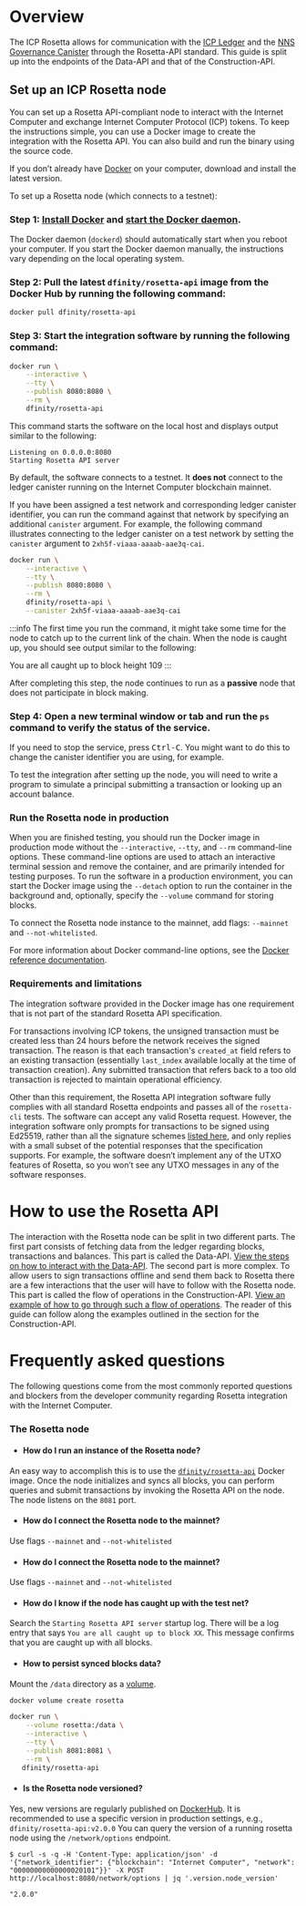 # Overview
The ICP Rosetta allows for communication with the [ICP Ledger](https://dashboard.internetcomputer.org/canister/ryjl3-tyaaa-aaaaa-aaaba-cai) and the [NNS Governance Canister](https://dashboard.internetcomputer.org/canister/rrkah-fqaaa-aaaaa-aaaaq-cai) through the Rosetta-API standard. 
This guide is split up into the endpoints of the Data-API and that of the Construction-API. 

## Set up an ICP Rosetta node

You can set up a Rosetta API-compliant node to interact with the Internet Computer and exchange Internet Computer Protocol (ICP) tokens.
To keep the instructions simple, you can use a Docker image to create the integration with the Rosetta API.
You can also build and run the binary using the source code.

If you don’t already have [Docker](https://docs.docker.com/get-docker/) on your computer, download and install the latest version.

To set up a Rosetta node (which connects to a testnet):

### Step 1:  [Install Docker](https://docs.docker.com/get-docker/) and [start the Docker daemon](https://docs.docker.com/config/daemon/).

The Docker daemon (`dockerd`) should automatically start when you reboot your computer. If you start the Docker daemon manually, the instructions vary depending on the local operating system.

### Step 2:  Pull the latest `dfinity/rosetta-api` image from the Docker Hub by running the following command:

``` bash
docker pull dfinity/rosetta-api
```

### Step 3:  Start the integration software by running the following command:

``` bash
docker run \
    --interactive \
    --tty \
    --publish 8080:8080 \
    --rm \
    dfinity/rosetta-api
```

This command starts the software on the local host and displays output similar to the following:

    Listening on 0.0.0.0:8080
    Starting Rosetta API server

By default, the software connects to a testnet.
It **does not** connect to the ledger canister running on the Internet Computer blockchain mainnet.

If you have been assigned a test network and corresponding ledger canister identifier, you can run the command against that network by specifying an additional `canister` argument.
For example, the following command illustrates connecting to the ledger canister on a test network by setting the `canister` argument to `2xh5f-viaaa-aaaab-aae3q-cai`.

``` bash
docker run \
    --interactive \
    --tty \
    --publish 8080:8080 \
    --rm \
    dfinity/rosetta-api \
    --canister 2xh5f-viaaa-aaaab-aae3q-cai
```

:::info
The first time you run the command, it might take some time for the node to catch up to the current link of the chain.
When the node is caught up, you should see output similar to the following:

You are all caught up to block height 109
:::

After completing this step, the node continues to run as a **passive** node that does not participate in block making.

### Step 4:  Open a new terminal window or tab and run the `ps` command to verify the status of the service.

If you need to stop the service, press <kbd>Ctrl-C</kbd>. You might want to do this to change the canister identifier you are using, for example.

To test the integration after setting up the node, you will need to write a program to simulate a principal submitting a transaction or looking up an account balance.

### Run the Rosetta node in production

When you are finished testing, you should run the Docker image in production mode without the `--interactive`, `--tty`, and `--rm` command-line options.
These command-line options are used to attach an interactive terminal session and remove the container, and are primarily intended for testing purposes.
To run the software in a production environment, you can start the Docker image using the `--detach` option to run the container in the background and, optionally, specify the `--volume` command for storing blocks.

To connect the Rosetta node instance to the mainnet, add flags: `--mainnet` and `--not-whitelisted`.

For more information about Docker command-line options, see the [Docker reference documentation](https://docs.docker.com/engine/reference/commandline/run/).

### Requirements and limitations

The integration software provided in the Docker image has one requirement that is not part of the standard Rosetta API specification.

For transactions involving ICP tokens, the unsigned transaction must be created less than 24 hours before the network receives the signed transaction.
The reason is that each transaction's `created_at` field refers to an existing transaction (essentially `last_index` available locally at the time of transaction creation).
Any submitted transaction that refers back to a too old transaction is rejected to maintain operational efficiency.

Other than this requirement, the Rosetta API integration software fully complies with all standard Rosetta endpoints and passes all of the `rosetta-cli` tests.
The software can accept any valid Rosetta request.
However, the integration software only prompts for transactions to be signed using Ed25519, rather than all the signature schemes [listed here](https://www.rosetta-api.org/docs/models/SignatureType.html#values), and only replies with a small subset of the potential responses that the specification supports.
For example, the software doesn’t implement any of the UTXO features of Rosetta, so you won’t see any UTXO messages in any of the software responses.


# How to use the Rosetta API
The interaction with the Rosetta node can be split in two different parts. The first part consists of fetching data from the ledger regarding blocks, transactions and balances. This part is called the Data-API. [View the steps on how to interact with the Data-API](/docs/developer-docs/defi/rosetta/icp_rosetta/data_api/index.md). 
The second part is more complex. To allow users to sign transactions offline and send them back to Rosetta there are a few interactions that the user will have to follow with the Rosetta node. This part is called the flow of operations in the Construction-API. [View an example of how to go through such a flow of operations](/docs/developer-docs/defi/rosetta/icp_rosetta/construction_api/index.md). The reader of this guide can follow along the examples outlined in the section for the Construction-API. 

# Frequently asked questions

The following questions come from the most commonly reported questions and blockers from the developer community regarding Rosetta integration with the Internet Computer.

### The Rosetta node

- #### How do I run an instance of the Rosetta node?
An easy way to accomplish this is to use the [`dfinity/rosetta-api`](https://hub.docker.com/r/dfinity/rosetta-api/tags?page=1&ordering=last_updated) Docker image.
Once the node initializes and syncs all blocks, you can perform queries and submit transactions by invoking the Rosetta API on the node.
The node listens on the `8081` port.

- #### How do I connect the Rosetta node to the mainnet?
Use flags `--mainnet` and `--not-whitelisted`

- #### How do I connect the Rosetta node to the mainnet?
Use flags `--mainnet` and `--not-whitelisted`

- #### How do I know if the node has caught up with the test net?
Search the `Starting Rosetta API server` startup log. There will be a log entry that says `You are all caught up to block XX`.
This message confirms that you are caught up with all blocks.

- #### How to persist synced blocks data?
Mount the `/data` directory as a [volume](https://docs.docker.com/storage/volumes/).

```bash
docker volume create rosetta
```
```bash
docker run \
    --volume rosetta:/data \
    --interactive \
    --tty \
    --publish 8081:8081 \
    --rm \
   dfinity/rosetta-api
```

- #### Is the Rosetta node versioned?
Yes, new versions are regularly published on [DockerHub](https://hub.docker.com/r/dfinity/rosetta-api/tags).
It is recommended to use a specific version in production settings, e.g., `dfinity/rosetta-api:v2.0.0`
You can query the version of a running rosetta node using the `/network/options` endpoint.

```console
$ curl -s -q -H 'Content-Type: application/json' -d '{"network_identifier": {"blockchain": "Internet Computer", "network": "00000000000000020101"}}' -X POST http://localhost:8080/network/options | jq '.version.node_version'

"2.0.0"
```